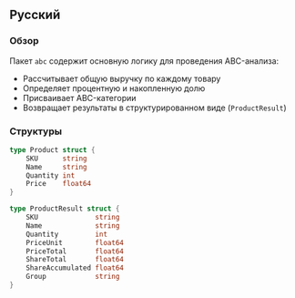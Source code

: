 ## Русский

### Обзор
Пакет `abc` содержит основную логику для проведения ABC-анализа:
- Рассчитывает общую выручку по каждому товару
- Определяет процентную и накопленную долю
- Присваивает ABC-категории
- Возвращает результаты в структурированном виде (`ProductResult`)

### Структуры
```go
type Product struct {
    SKU      string
    Name     string
    Quantity int
    Price    float64
}

type ProductResult struct {
    SKU              string
    Name             string
    Quantity         int
    PriceUnit        float64
    PriceTotal       float64
    ShareTotal       float64
    ShareAccumulated float64
    Group            string
}